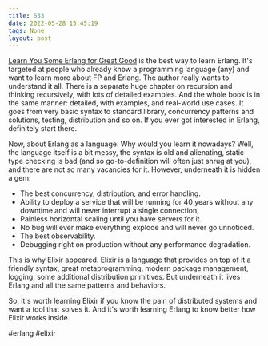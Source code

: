 ```yaml
---
title: 533
date: 2022-05-28 15:45:19
tags: None
layout: post
---
```


[Learn You Some Erlang for Great Good](https://learnyousomeerlang.com/content) is the best way to learn Erlang. It's targeted at people who already know a programming language (any) and want to learn more about FP and Erlang. The author really wants to understand it all. There is a separate huge chapter on recursion and thinking recursively, with lots of detailed examples. And the whole book is in the same manner: detailed, with examples, and real-world use cases. It goes from very basic syntax to standard library, concurrency patterns and solutions, testing, distribution and so on. If you ever got interested in Erlang, definitely start there.

Now, about Erlang as a language. Why would you learn it nowadays? Well, the language itself is a bit messy, the syntax is old and alienating, static type checking is bad (and so go-to-definition will often just shrug at you), and there are not so many vacancies for it. However, underneath it is hidden a gem:

+ The best concurrency, distribution, and error handling. 
+ Ability to deploy a service that will be running for 40 years without any downtime and will never interrupt a single connection,
+ Painless horizontal scaling until you have servers for it. 
+ No bug will ever make everything explode and will never go unnoticed. 
+ The best observability. 
+ Debugging right on production without any performance degradation.

This is why Elixir appeared. Elixir is a language that provides on top of it a friendly syntax, great metaprogramming, modern package management, logging, some additional distribution primitives. But underneath it lives Erlang and all the same patterns and behaviors. 

So, it's worth learning Elixir if you know the pain of distributed systems and want a tool that solves it. And it's worth learning Erlang to know better how Elixir works inside.

#erlang #elixir
